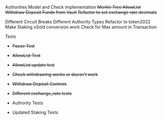 Authorities Model and Check implementation
~~Merkle Tree AllowList~~
~~Withdraw Deposit Funds from Vault~~
~~Refactor to set exchange rate decimals~~

Different Circuit Breaks
Different Authority Types
Refactor to token2022
Make Staking xSold conversion work
Check for Max amount in Transaction

Tests
- ~~Pause Test~~
- ~~AllowList Test~~
- ~~AllowList update test~~
- ~~Check withdrawing works or doesn't work~~
- ~~Withdraw Deposit Controls~~
- ~~Different exchange_rate tests~~

- Authority Tests

- Updated Staking Tests
